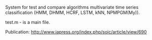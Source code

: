 System for test and compare algorithms multivariate time series classification (HMM, DHMM, HCRF, LSTM, kNN, NPMPGM(My)).    

test.m - is a main file.  

Publication: http://www.iapress.org/index.php/soic/article/view/690
